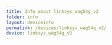 ```yaml
---
title: Info about linksys_wag54g_v2
folder: info
layout: deviceinfo
permalink: /devices/linksys_wag54g_v2/
device: linksys_wag54g_v2
---
```

